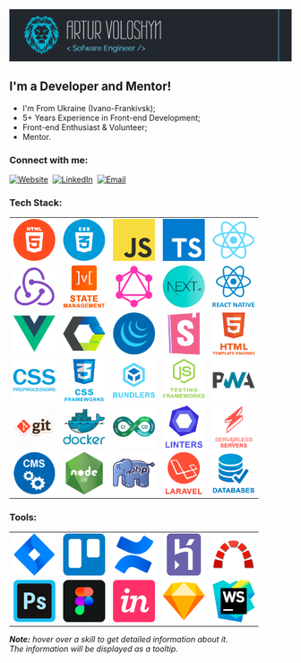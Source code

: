 <img src="./assets/preview.png" alt="Preview"/>

## I'm a Developer and Mentor!

- I'm From Ukraine (Ivano-Frankivsk);
- 5+ Years Experience in Front-end Development;
- Front-end Enthusiast & Volunteer;
- Mentor.

### Connect with me:

[<img alt="Website" src="https://img.shields.io/badge/website-3423A6.svg?&style=for-the-badge&logo=google-chrome&logoColor=fff"/>][website]&nbsp;
[<img alt="LinkedIn" src="https://img.shields.io/badge/linkedin-0077B5.svg?&style=for-the-badge&logo=linkedin&logoColor=fff"/>][linkedin]&nbsp;
[<img alt="Email" src="https://img.shields.io/badge/email-D14836.svg?&style=for-the-badge&logo=gmail&logoColor=fff"/>][email]

### Tech Stack:

<table>
  <tr>
    <td>
      <img src="./assets/skills/frontend/html.png" alt="HTML" width="75" title="HTML"/>
    </td>
    <td>
      <img src="./assets/skills/frontend/css.png" alt="CSS" width="75" title="CSS"/>
    </td>
    <td>
      <img src="./assets/skills/frontend/js.png" alt="JavaScript" width="75" title="JavaScript"/>
    </td>
    <td>
      <img src="./assets/skills/frontend/ts.png" alt="TypeScript and Flow" width="75" title="TypeScript and Flow"/>
    </td>
    <td>
      <img src="./assets/skills/frontend/react.png" alt="React and Preact" width="75" title="React and Preact"/>
    </td>
  </tr>
  <tr>
    <td>
      <img src="./assets/skills/frontend/redux.png" width="75"
           alt="Redux and Redux Toolkit, as well as technologies such as Redux-Saga and Redux-Thunk"
           title="Redux and Redux Toolkit, as well as technologies such as Redux-Saga and Redux-Thunk"/>
    </td>
    <td>
      <img src="./assets/skills/frontend/state_management.png" width="75"
           alt="State management libraries such as MobX, RxJS, Recoil, and Effector"
           title="State management libraries such as MobX, RxJS, Recoil, and Effector"/>
    </td>
    <td>
      <img src="./assets/skills/frontend/graphql.png" alt="GraphQL and Apollo" width="75"
           title="GraphQL and Apollo"/>
    </td>
    <td>
      <img src="./assets/skills/frontend/next.png" width="75"
           alt="Next.js, as well as SSR & SSG technologies such as Gatsby, HUGO, and Remix"
           title="Next.js, as well as SSR & SSG technologies such as Gatsby, HUGO, and Remix"
      />
    </td>
    <td>
      <img src="./assets/skills/frontend/react_native.png" alt="React Native" width="75"
           title="React Native"/>
    </td>
  </tr>
  <tr>
    <td>
      <img src="./assets/skills/frontend/vue.png" width="75"
           alt="Vue, as well as technologies such as Nuxt.js and Vuex"
           title="Vue, as well as technologies such as Nuxt.js and Vuex"
      />
    </td>
    <td>
      <img src="./assets/skills/frontend/web_components.png" width="75"
           alt="Web Components, as well as technologies such as Stencil.js, Polymer, Bit, Lit-html, LitElement, FAST, SolidJS, Skate.js, Slim.js and Clarity Core"
           title="Web Components, as well as technologies such as Stencil.js, Polymer, Bit, Lit-html, LitElement, FAST, SolidJS, Skate.js, Slim.js and Clarity Core"
      />
    </td>
    <td>
      <img src="./assets/skills/frontend/jquery.png" alt="jQuery" width="75" title="jQuery"/>
    </td>
    <td>
      <img src="./assets/skills/frontend/storybook.png" width="75"
           alt="Storybook, as well as technologies such as Loki and JSDoc"
           title="Storybook, as well as technologies such as Loki and JSDoc"
      />
    </td>
    <td>
      <img src="./assets/skills/frontend/html_template_engines.png"
           alt="HTML template engines such as Pug, EJS and Blade" width="75"
           title="HTML template engines such as Pug, EJS and Blade"
      />
    </td>
  </tr>
  <tr>
    <td>
      <img src="./assets/skills/frontend/css_preprocessors.png" width="75"
           alt="CSS preprocessors such as SASS, LESS, Stylus and PostCSS"
           title="CSS preprocessors such as SASS, LESS, Stylus and PostCSS"
      />
    </td>
    <td>
      <img src="./assets/skills/frontend/css_frameworks.png" width="75"
           alt="CSS tools such as Styled Components, Emotion, Styled JSX, Material-UI, Ant Design, Tailwind CSS, Bootstrap, Materialize, Foundation, Pure CSS and Skeleton"
           title="CSS tools such as Styled Components, Emotion, Styled JSX, Material-UI, Ant Design, Tailwind CSS, Bootstrap, Materialize, Foundation, Pure CSS and Skeleton"
      />
    </td>
    <td>
      <img src="./assets/skills/frontend/bundlers.png" width="75"
           alt="Bundlers and task managers such as Webpack, Gulp, ESBuild, Rollup.js, Parcel Snowpack and Bower"
           title="Bundlers and task managers such as Webpack, Gulp, ESBuild, Rollup.js, Parcel Snowpack and Bower"
      />
    </td>
    <td>
      <img src="./assets/skills/frontend/js_testing_frameworks.png" width="75"
           alt="JS testing tools such as Jest, Enzyme, Testing Library (RTL), Cypress, WebdriverIO, Puppeteer, Mocha, Karma, Jasmine and Chai"
           title="JS testing tools such as Jest, Enzyme, Testing Library (RTL), Cypress, WebdriverIO, Puppeteer, Mocha, Karma, Jasmine and Chai"/>
    </td>
    <td>
      <img src="./assets/skills/frontend/pwa.png" alt="PWA and AMP" width="75" title="PWA and AMP"/>
    </td>
  </tr>
  <tr>
    <td>
      <img src="./assets/skills/other/git.png" width="75"
           alt="Git, as well as technologies such as GitHub, GitLab and Bitbucket"
           title="Git, as well as technologies such as GitHub, GitLab and Bitbucket"/>
    </td>
    <td>
      <img src="./assets/skills/other/docker.png" alt="Docker" width="75" title="Docker"/>
    </td>
    <td>
      <img src="./assets/skills/other/ci-cd.png" width="75"
           alt="CI/CD tools such as Github Actions, GitLab CI/CD, Travis CI, Jenkins, App Center, and Fastlane"
           title="CI/CD tools such as Github Actions, GitLab CI/CD, Travis CI, Jenkins, App Center, and Fastlane"/>
    </td>
    <td>
      <img src="./assets/skills/other/linters.png" width="75"
           alt="Linters and code formatters such as ESLint, Stylelint and Prettier"
           title="Linters and code formatters such as ESLint, Stylelint and Prettier"/>
    </td>
    <td>
      <img src="./assets/skills/other/serverless_&_servers.png" width="75"
           alt="Serverless and servers such as AWS, Azure, GCP, Firebase, Nginx and Apache"
           title="Serverless and servers such as AWS, Azure, GCP, Firebase, Nginx and Apache"/>
    </td>
  </tr>
  <tr>
    <td>
      <img src="./assets/skills/other/cms.png" width="75"
           alt="CMS's such as Expression.Cloud and WordPress"
           title="CMS's such as Expression.Cloud and WordPress"/>
    </td>
    <td>
      <img src="./assets/skills/backend/nodejs.png" alt="Node.js" width="75" title="Node.js"/>
    </td>
    <td>
      <img src="./assets/skills/backend/php.png" alt="PHP" width="75" title="PHP"/>
    </td>
    <td>
      <img src="./assets/skills/backend/laravel.png" alt="Laravel" width="75" title="Laravel"/>
    </td>
    <td>
      <img src="./assets/skills/backend/databases.png" width="75"
           alt="Databases such as MySQL, PostgreSQL, MongoDB and Firebase"
           title="Databases such as MySQL, PostgreSQL, MongoDB and Firebase"/>
    </td>
  </tr>
</table>

### Tools:

<table>
  <tr>
    <td>
      <img src="./assets/skills/tools/jira.png" alt="Jira" width="75" title="Jira"/>
    </td>
    <td>
      <img src="./assets/skills/tools/trello.png" alt="Trello" width="75" title="Trello"/>
    </td>
    <td>
      <img src="./assets/skills/tools/confluence.png" alt="Confluence" width="75" title="Confluence"/>
    </td>
    <td>
      <img src="./assets/skills/tools/heroku.png" width="75" alt="Heroku" title="Heroku"/>
    </td>
    <td>
      <img src="./assets/skills/tools/redmine.png" alt="Redmine" width="75" title="Redmine"/>
    </td>
  </tr>
  <tr>
    <td>
      <img src="./assets/skills/tools/photoshop.png" alt="Adobe Photoshop" width="75" title="Adobe Photoshop"/>
    </td>
    <td>
      <img src="./assets/skills/tools/figma.png" alt="Figma" width="75" title="Figma"/>
    </td>
    <td>
      <img src="./assets/skills/tools/invision.png" alt="InVision" width="75" title="InVision"/>
    </td>
    <td>
      <img src="./assets/skills/tools/sketch.png" alt="Sketch" width="75" title="Sketch"/>
    </td>
    <td>
      <img src="./assets/skills/tools/webstorm.png" alt="WebStorm" width="75" title="WebStorm"/>
    </td>
  </tr>
</table>

_**Note:** hover over a skill to get detailed information about it. </br> The information will be displayed as a tooltip._

[linkedin]: https://www.linkedin.com/in/artur-voloshyn-4439b61a4/
[email]: mailto:arthurvoloshyn@gmail.com
[website]: https://arturvoloshyn.herokuapp.com/

